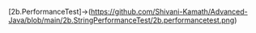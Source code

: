 [2b.PerformanceTest]->(https://github.com/Shivani-Kamath/Advanced-Java/blob/main/2b.StringPerformanceTest/2b.performancetest.png)
